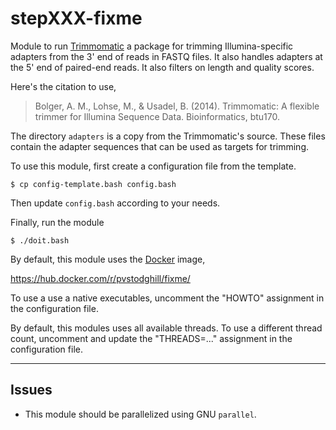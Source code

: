 # stepXXX-fixme

Module to run [Trimmomatic](www.usadellab.org/cms/?page=trimmomatic) a
package for trimming Illumina-specific adapters from the 3' end of
reads in FASTQ files. It also handles adapters at the 5' end of
paired-end reads. It also filters on length and quality scores.

Here's the citation to use,


> Bolger, A. M., Lohse, M., & Usadel, B. (2014). Trimmomatic: A
> flexible trimmer for Illumina Sequence Data. Bioinformatics, btu170.

The directory `adapters` is a copy from the Trimmomatic's
source. These files contain the adapter sequences that can be used as
targets for trimming.

To use this module, first create a configuration file from the
template.

    $ cp config-template.bash config.bash

Then update `config.bash` according to your needs.

Finally, run the module

    $ ./doit.bash

By default, this module uses the [Docker](https://www.docker.com/) image,

<https://hub.docker.com/r/pvstodghill/fixme/>

To use a use a native executables, uncomment the "HOWTO" assignment in
the configuration file.

By default, this modules uses all available threads. To use a
different thread count, uncomment and update the "THREADS=..."
assignment in the configuration file.

------------------------------------------------------------------------

## Issues

- This module should be parallelized using GNU `parallel`.
